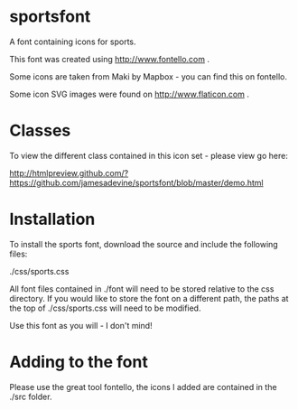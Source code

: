 # sportsfont
A font containing icons for sports.

This font was created using http://www.fontello.com .

Some icons are taken from Maki by Mapbox - you can find this on fontello.

Some icon SVG images were found on http://www.flaticon.com .

# Classes
To view the different class contained in this icon set - please view go here:

http://htmlpreview.github.com/?https://github.com/jamesadevine/sportsfont/blob/master/demo.html

# Installation

To install the sports font, download the source and include the following files:

./css/sports.css

All font files contained in ./font will need to be stored relative to the css directory. If you would like to store the font on a different path, the paths at the top of ./css/sports.css
will need to be modified.

Use this font as you will - I don't mind!

# Adding to the font

Please use the great tool fontello, the icons I added are contained in the ./src folder.

